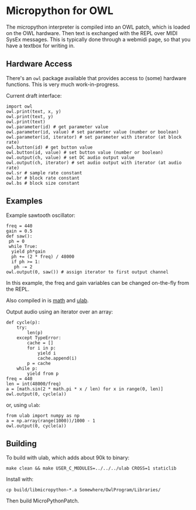 # Micropython for OWL

The micropython interpreter is compiled into an OWL patch, which is loaded on the OWL hardware.
Then text is exchanged with the REPL over MIDI SysEx messages.
This is typically done through a webmidi page, so that you have a textbox for writing in.

## Hardware Access

There's an `owl` package available that provides access to (some) hardware functions. This is very much work-in-progress. 

Current draft interface:
```
import owl
owl.print(text, x, y)
owl.print(text, y)
owl.print(text)
owl.parameter(id) # get parameter value
owl.parameter(id, value) # set parameter value (number or boolean)
owl.parameter(id, iterator) # set parameter with iterator (at block rate)
owl.button(id) # get button value
owl.button(id, value) # set button value (number or boolean)
owl.output(ch, value) # set DC audio output value
owl.output(ch, iterator) # set audio output with iterator (at audio rate)
owl.sr # sample rate constant
owl.br # block rate constant
owl.bs # block size constant
```

## Examples

Example sawtooth oscillator:
```
freq = 440
gain = 0.5
def saw():
 ph = 0
 while True:
  yield ph*gain
  ph += (2 * freq) / 48000
  if ph >= 1:
   ph -= 2
owl.output(0, saw()) # assign iterator to first output channel
```
In this example, the freq and gain variables can be changed on-the-fly from the REPL.

Also compiled in is [math](https://docs.circuitpython.org/en/latest/shared-bindings/math/index.html) and [ulab](https://docs.circuitpython.org/en/latest/shared-bindings/ulab/).

Output audio using an iterator over an array:
```
def cycle(p):
    try:
        len(p)
    except TypeError:
        cache = []
        for i in p:
            yield i
            cache.append(i)
        p = cache
    while p:
        yield from p
freq = 440
len = int(48000/freq)
a = [math.sin(2 * math.pi * x / len) for x in range(0, len)]
owl.output(0, cycle(a))
```

or, using `ulab`:
```
from ulab import numpy as np
a = np.array(range(1000))/1000 - 1
owl.output(0, cycle(a))
```

## Building
To build with ulab, which adds about 90k to binary:
```
make clean && make USER_C_MODULES=../../../ulab CROSS=1 staticlib
```
Install with:
```
cp build/libmicropython-*.a Somewhere/OwlProgram/Libraries/
```
Then build MicroPythonPatch.

